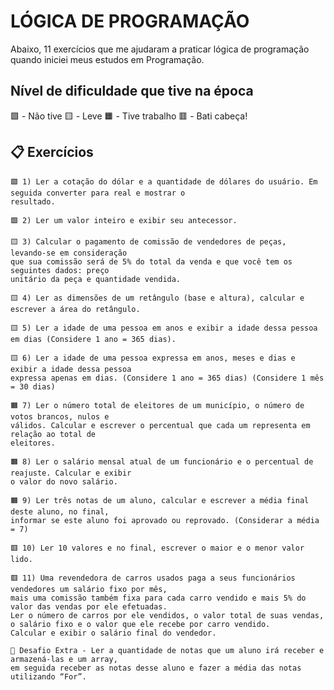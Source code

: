 # LÓGICA DE PROGRAMAÇÃO

Abaixo, 11 exercícios que me ajudaram a praticar lógica de programação quando iniciei meus estudos em Programação.

##  Nível de dificuldade que tive na época

🟩 - Não tive
🟨 - Leve 
🟧 - Tive trabalho
🟥 - Bati cabeça!



## 📋 Exercícios

```
🟩 1) Ler a cotação do dólar e a quantidade de dólares do usuário. Em seguida converter para real e mostrar o
resultado.
```

```
🟩 2) Ler um valor inteiro e exibir seu antecessor.
```

```
🟨 3) Calcular o pagamento de comissão de vendedores de peças, levando-se em consideração
que sua comissão será de 5% do total da venda e que você tem os seguintes dados: preço
unitário da peça e quantidade vendida. 
```

```
🟨 4) Ler as dimensões de um retângulo (base e altura), calcular e escrever a área do retângulo.
```

```
🟨 5) Ler a idade de uma pessoa em anos e exibir a idade dessa pessoa em dias (Considere 1 ano = 365 dias).
```

```
🟨 6) Ler a idade de uma pessoa expressa em anos, meses e dias e exibir a idade dessa pessoa
expressa apenas em dias. (Considere 1 ano = 365 dias) (Considere 1 mês = 30 dias)
```

```
🟧 7) Ler o número total de eleitores de um município, o número de votos brancos, nulos e
válidos. Calcular e escrever o percentual que cada um representa em relação ao total de
eleitores.
```

```
🟧 8) Ler o salário mensal atual de um funcionário e o percentual de reajuste. Calcular e exibir
o valor do novo salário.
```

```
🟧 9) Ler três notas de um aluno, calcular e escrever a média final deste aluno, no final, 
informar se este aluno foi aprovado ou reprovado. (Considerar a média = 7)
```

```
🟥 10) Ler 10 valores e no final, escrever o maior e o menor valor lido.
```

```
🟥 11) Uma revendedora de carros usados paga a seus funcionários vendedores um salário fixo por mês, 
mais uma comissão também fixa para cada carro vendido e mais 5% do valor das vendas por ele efetuadas. 
Ler o número de carros por ele vendidos, o valor total de suas vendas, o salário fixo e o valor que ele recebe por carro vendido. 
Calcular e exibir o salário final do vendedor. 
```

```
🤯 Desafio Extra - Ler a quantidade de notas que um aluno irá receber e armazená-las e um array, 
em seguida receber as notas desse aluno e fazer a média das notas utilizando “For”.
```
